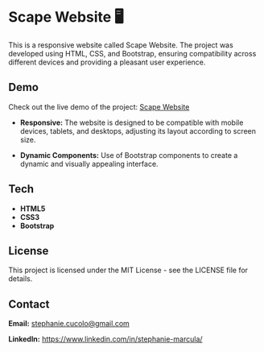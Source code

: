 
# Scape Website 🖥️

This is a responsive website called Scape Website. The project was developed using HTML, CSS, and Bootstrap, ensuring compatibility across different devices and providing a pleasant user experience.



## Demo

Check out the live demo of the project: [Scape Website](https://stephanie-marcula.github.io/Scape-Bootstrap-Responsive)

- **Responsive:** The website is designed to be compatible with mobile devices, tablets, and desktops, adjusting its layout according to screen size.

- **Dynamic Components:** Use of Bootstrap components to create a dynamic and visually appealing interface.
## Tech

- **HTML5**
- **CSS3**
- **Bootstrap**
## License

This project is licensed under the MIT License - see the LICENSE file for details.
## Contact

**Email:** stephanie.cucolo@gmail.com

**LinkedIn:** https://www.linkedin.com/in/stephanie-marcula/
